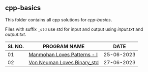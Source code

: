## cpp-basics

This folder contains all cpp solutions for _cpp-basics_.

Files with suffix `_std` use std for input and output using _input.txt_ and _output.txt_.

| SL NO. | PROGRAM NAME                                                        | DATE       |
| ------ | ------------------------------------------------------------------- | ---------- |
| 01     | [Manmohan Loves Patterns - I](<01_Manmohan Loves Patterns - I.cpp>) | 25-06-2023 |
| 02 | [Von Neuman Loves Binary_std](<02_Von Neuman Loves Binary_std.cpp>) | 27-06-2023 | 
